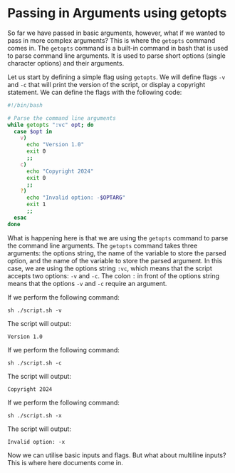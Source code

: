 # Passing in Arguments using getopts

So far we have passed in basic arguments, however, what if we wanted to pass in more complex arguments? This is where the `getopts` command comes in. The `getopts` command is a built-in command in bash that is used to parse command line arguments. It is used to parse short options (single character options) and their arguments. 

Let us start by defining a simple flag using `getopts`. We will define flags `-v` and `-c` that will print the version of the script, or display a copyright statement. We can define the flags with the following code:

```bash
#!/bin/bash

# Parse the command line arguments
while getopts ":vc" opt; do
  case $opt in
    v)
      echo "Version 1.0"
      exit 0
      ;;
    c)
      echo "Copyright 2024"
      exit 0
      ;;
    ?)
      echo "Invalid option: -$OPTARG"
      exit 1
      ;;
  esac
done
```

What is happening here is that we are using the `getopts` command to parse the command line arguments. The `getopts` command takes three arguments: the options string, the name of the variable to store the parsed option, and the name of the variable to store the parsed argument. In this case, we are using the options string `:vc`, which means that the script accepts two options: `-v` and `-c`. The colon `:` in front of the options string means that the options `-v` and `-c` require an argument.

If we perform the following command:

```shell
sh ./script.sh -v
```

The script will output:

```shell
Version 1.0
```

If we perform the following command:

```shell
sh ./script.sh -c
```

The script will output:

```shell
Copyright 2024
```

If we perform the following command:

```shell
sh ./script.sh -x
```

The script will output:

```shell
Invalid option: -x
```

Now we can utilise basic inputs and flags. But what about multiline inputs? This is where here documents come in.
